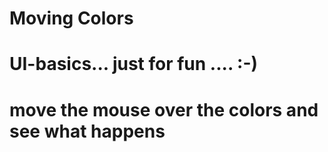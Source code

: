 # Moving Colors

# UI-basics... just for fun .... :-)

# move the mouse over the colors and see what happens
